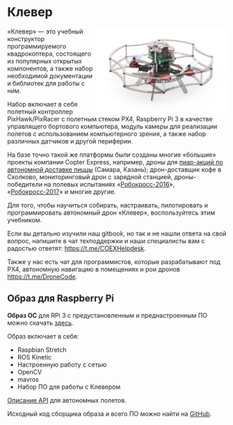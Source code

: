 Клевер
======

<img src="assets/clever3.png" align="right" width="300px" alt="Клевер">

«Клевер» — это учебный конструктор программируемого квадрокоптера, состоящего из популярных открытых компонентов, а также набор необходимой документации и библиотек для работы с ним.

Набор включает в себя полетный контроллер PixHawk/PixRacer с полетным стеком PX4, Raspberry Pi 3 в качестве управлящего бортового компьютера, модуль камеры для реализации полетов с использованием компьютерного зрения, а также набор различных датчиков и другой периферии.

На базе точно такой же платформы были созданы многие «большие» проекты компании Copter Express, например, дроны для [пиар-акций по автономной доставке пиццы](https://www.youtube.com/watch?v=hmkAoZOtF58) (Самара, Казань); дрон-доставщик кофе в Сколково, мониторинговый дрон с зарядной станцией, дроны-победители на полевых испытаниях «[Робокросс-2016](https://www.youtube.com/watch?v=dGbDaz_VmYU)», «[Робокросс-2017](https://youtu.be/AQnd2CRczbQ)» и многие другие.

Для того, чтобы научиться собирать, настраивать, пилотировать и программировать автономный дрон «Клевер», воспользуйтесь этим учебником.

Если вы детально изучили наш gitbook, но так и не нашли ответа на свой вопрос, напишите в чат техподдержки и наши специалисты вам с радостью ответят: https://t.me/COEXHelpdesk.

Также у нас есть чат для программистов, которые разрабатывают под PX4, автономную навигацию в помещениях и рои дронов https://t.me/DroneCode.

Образ для Raspberry Pi
----------------------

**Образ ОС** для RPi 3 с предустановленным и преднастроенным ПО можно скачать [здесь](microsd_images.html).

Образ включает в себя:

* Raspbian Stretch
* ROS Kinetic
* Настроенную работу с сетью
* OpenCV
* mavros
* Набор ПО для работы с Клевером

[Описание API](simple_offboard.html) для автономных полетов.

Исходный код сборщика образа и всего ПО можно найти на [GitHub](https://github.com/CopterExpress/clever).
